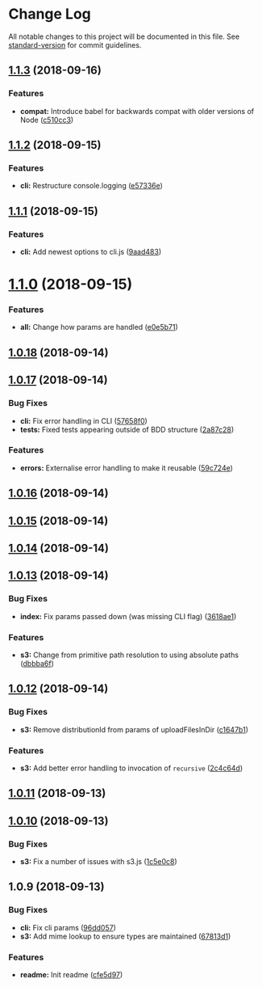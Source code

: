 # Change Log

All notable changes to this project will be documented in this file. See [standard-version](https://github.com/conventional-changelog/standard-version) for commit guidelines.

<a name="1.1.3"></a>
## [1.1.3](https://github.com/ReidWeb/aws-cloudfront-s3-deploy/compare/v1.1.2...v1.1.3) (2018-09-16)


### Features

* **compat:** Introduce babel for backwards compat with older versions of Node ([c510cc3](https://github.com/ReidWeb/aws-cloudfront-s3-deploy/commit/c510cc3))



<a name="1.1.2"></a>
## [1.1.2](https://github.com/ReidWeb/aws-cloudfront-s3-deploy/compare/v1.1.1...v1.1.2) (2018-09-15)


### Features

* **cli:** Restructure console.logging ([e57336e](https://github.com/ReidWeb/aws-cloudfront-s3-deploy/commit/e57336e))



<a name="1.1.1"></a>
## [1.1.1](https://github.com/ReidWeb/aws-cloudfront-s3-deploy/compare/v1.1.0...v1.1.1) (2018-09-15)


### Features

* **cli:** Add newest options to cli.js ([9aad483](https://github.com/ReidWeb/aws-cloudfront-s3-deploy/commit/9aad483))



<a name="1.1.0"></a>
# [1.1.0](https://github.com/ReidWeb/aws-cloudfront-s3-deploy/compare/v1.0.18...v1.1.0) (2018-09-15)


### Features

* **all:** Change how params are handled ([e0e5b71](https://github.com/ReidWeb/aws-cloudfront-s3-deploy/commit/e0e5b71))



<a name="1.0.18"></a>
## [1.0.18](https://github.com/ReidWeb/aws-cloudfront-s3-deploy/compare/v1.0.17...v1.0.18) (2018-09-14)



<a name="1.0.17"></a>
## [1.0.17](https://github.com/ReidWeb/aws-cloudfront-s3-deploy/compare/v1.0.16...v1.0.17) (2018-09-14)


### Bug Fixes

* **cli:** Fix error handling in CLI ([57658f0](https://github.com/ReidWeb/aws-cloudfront-s3-deploy/commit/57658f0))
* **tests:** Fixed tests appearing outside of BDD structure ([2a87c28](https://github.com/ReidWeb/aws-cloudfront-s3-deploy/commit/2a87c28))


### Features

* **errors:** Externalise error handling to make it reusable ([59c724e](https://github.com/ReidWeb/aws-cloudfront-s3-deploy/commit/59c724e))



<a name="1.0.16"></a>
## [1.0.16](https://github.com/ReidWeb/aws-cloudfront-s3-deploy/compare/v1.0.15...v1.0.16) (2018-09-14)



<a name="1.0.15"></a>
## [1.0.15](https://github.com/ReidWeb/aws-cloudfront-s3-deploy/compare/v1.0.14...v1.0.15) (2018-09-14)



<a name="1.0.14"></a>
## [1.0.14](https://github.com/ReidWeb/aws-cloudfront-s3-deploy/compare/v1.0.13...v1.0.14) (2018-09-14)



<a name="1.0.13"></a>
## [1.0.13](https://github.com/ReidWeb/aws-cloudfront-s3-deploy/compare/v1.0.12...v1.0.13) (2018-09-14)


### Bug Fixes

* **index:** Fix params passed down (was missing CLI flag) ([3618ae1](https://github.com/ReidWeb/aws-cloudfront-s3-deploy/commit/3618ae1))


### Features

* **s3:** Change from primitive path resolution to using absolute paths ([dbbba6f](https://github.com/ReidWeb/aws-cloudfront-s3-deploy/commit/dbbba6f))



<a name="1.0.12"></a>
## [1.0.12](https://github.com/ReidWeb/aws-cloudfront-s3-deploy/compare/v1.0.11...v1.0.12) (2018-09-14)


### Bug Fixes

* **s3:** Remove distributionId from params of uploadFilesInDir ([c1647b1](https://github.com/ReidWeb/aws-cloudfront-s3-deploy/commit/c1647b1))


### Features

* **s3:** Add better error handling to invocation of `recursive` ([2c4c64d](https://github.com/ReidWeb/aws-cloudfront-s3-deploy/commit/2c4c64d))



<a name="1.0.11"></a>
## [1.0.11](https://github.com/ReidWeb/aws-cloudfront-s3-deploy/compare/v1.0.10...v1.0.11) (2018-09-13)



<a name="1.0.10"></a>
## [1.0.10](https://github.com/ReidWeb/aws-cloudfront-s3-deploy/compare/v1.0.9...v1.0.10) (2018-09-13)


### Bug Fixes

* **s3:** Fix a number of issues with s3.js ([1c5e0c8](https://github.com/ReidWeb/aws-cloudfront-s3-deploy/commit/1c5e0c8))



<a name="1.0.9"></a>
## 1.0.9 (2018-09-13)


### Bug Fixes

* **cli:** Fix cli params ([96dd057](https://github.com/ReidWeb/aws-cloudfront-s3-deploy/commit/96dd057))
* **s3:** Add mime lookup to ensure types are maintained ([67813d1](https://github.com/ReidWeb/aws-cloudfront-s3-deploy/commit/67813d1))


### Features

* **readme:** Init readme ([cfe5d97](https://github.com/ReidWeb/aws-cloudfront-s3-deploy/commit/cfe5d97))
